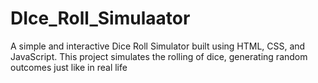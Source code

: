 # DIce_Roll_Simulaator
A simple and interactive Dice Roll Simulator built using HTML, CSS, and JavaScript. This project simulates the rolling of dice, generating random outcomes just like in real life

